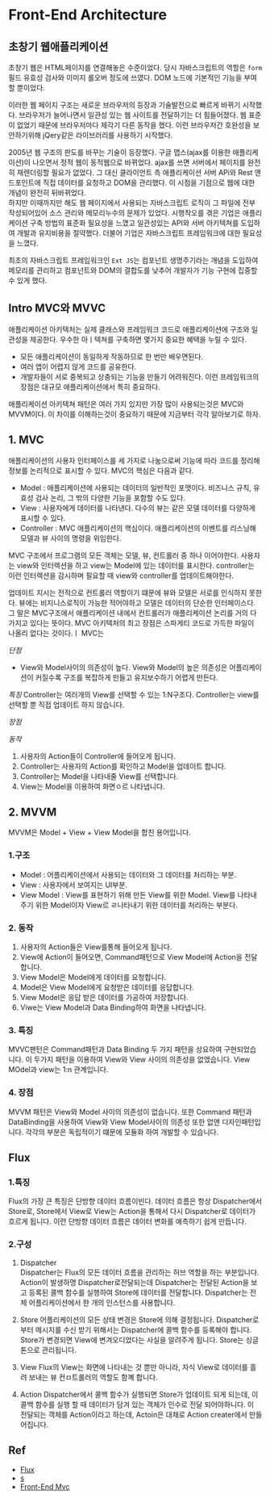 # Front-End Architecture



## 초창기 웹애플리케이션
초창기 웹은 HTML페이지를 연결해놓은 수준이었다. 당시 자바스크립트의 역할은 `form` 필드 유효성 검사와 이미지 롤오버 정도에 쓰였다. DOM 노드에 기본적인 기능을 부여할 뿐이었다.  

이러한 웹 페이지 구조는 새로운 브라우저의 등장과 기술발전으로 빠르게 바뀌기 시작했다. 브라우저가 늘어나면서 일관성 있는 웹 사이트를 전달하기는 더 힘들어졌다. 웹 표준이 없었기 때문에 브라우저마다 제각기 다른 동작을 했다. 이런 브라우저간 호완성을 보안하기위해 jQery같은 라이브러리를 사용하기 시작했다. 

2005년 웹 구조의 판도를 바꾸는 기술이 등장했다. 구글 맵스(ajax를 이용한 애플리케이션)이 나오면서 정적 웹이 동적웹으로 바뀌었다. 
ajax를 쓰면 서버에서 페이지를 완전히 재렌더링할 필요가 없었다. 그 대신 클라이언트 측 애플리케이션 서버 APi와 Rest 앤드포인트에 직접 데이터를 요청하고 DOM을 관리했다. 이 시점을 기점으로 웹에 대한 개념이 완전히 뒤바뀌었다.  
하지만 이때까지만 해도 웹 페이지에서 사용되는 자바스크립트 로직이 그 파일에 전부 작성되어있어 소스 관리와 메모리누수의 문제가 있었다. 
시행착오를 겪은 기업은 애플리케이션 구축 방법의 표준화 필요성을 느꼈고 일관성있는 API와 서버 아키텍쳐를 도입하여 개발과 유지비용을 절약했다. 더불어 기업은 자바스크립트 프레임워크에 대한 필요성을 느꼈다.  

최초의 자바스크립트 프레임워크인 `Ext JS`는 컴포넌트 생명주기라는 개념을 도입하여 메모리를 관리하고 컴포넌트와 DOM의 결합도를 낮추어 개발자가 기능 구현에 집중할 수 있게 했다.


## Intro MVC와 MVVC
애플리케이션 아키텍처는 실제 클래스와 프레임워크 코드로 애플리케이션에 구조와 일관성을 제공한다. 우수한 아ㅣ텍쳐를 구축하면 몇가지 중요한 혜택을 누릴 수 있다.
- 모든 애플리케이션이 동일하게 작동하므로 한 번만 배우면된다.
- 여러 앱이 어렵지 않게 코드를 공유한다.
- 개발자들이 서로 중복되고 상충되는 기능을 만들기 어려워진다.
이런 프레임워크의 장점은 대규모 애플리케이션에서 특히 중요하다.

애플리케이션 아키텍쳐 패턴은 여러 가지 있지만 가장 많이 사용되는것은 MVC와 MVVM이다. 이 차이를 이해하는것이 중요하기 때문에 지금부터 각각 알아보기로 하자.


## 1. MVC
애플리케이션의 사용자 인터페이스를 세 가지로 나눔으로써 기능에 따라 코드를 정리해 정보를 논리적으로 표시할 수 있다.
MVC의 핵심은 다음과 같다.

- Model : 애플리케이션에 사용되는 데이터의 일반적인 포맷이다. 비즈니스 규칙, 유효성 검사 논리, 그 밖의 다양한 기능을 포함할 수도 있다.
- View : 사용자에게 데이터를 나타낸다. 다수의 뷰는 같은 모델 데이터를 다양하게 표시할 수 있다.
- Controller : MVC 애플리케이션의 핵심이다. 애플리케이션의 이벤트를 리스닝해 모델과 뷰 사이의 명령을 위임한다.

MVC 구조에서 프로그램의 모든 객체는 모델, 뷰, 컨트롤러 중 하나 이어야한다. 사용자는 view와 인터렉션을 하고 view는 Model에 있는 데이터를 표시한다. controller는 이런 인터렉션을 감시하며 필요할 때 view와 controller를 업데이트해야한다.

업데이트 지시는 전적으로 컨트롤러 역할이기 떄문에 뷰와 모델은 서로를 인식하지 못한다. 뷰에는 비지니스로직이 가능한 적어야하고 모델은 데이터의 단순한 인터페이스다. 그 말은 MVC구조에서 애플리케이션 내에서 컨트롤러가 애플리케이션 논리를 거의 다 가지고 있다는 뜻이다. 
MVC 아키텍처의 최고 장점은 스파게티 코드로 가득한 파일이 나올리 없다는 것이다.ㅣ MVC는

*단점*  
- View와 Model사이의 의존성이 높다. View와 Model의 높은 의존성은 어플리케이션이 커질수록 구조를 복잡하게 만들고 유지보수하기 어렵게 만든다.

*특징*
Controller는 여러개의 View를 선택할 수 있는 1:N구조다.
Controller는 view를 선택할 뿐 직접 업데이트 하지 않습니다.

*장점*


*동작*
1. 사용자의 Action들이 Controller에 들어오게 됩니다.
2. Controller는 사용자의 Action를 확인하고 Model을 업데이트 합니다.
3. Controller는 Model을 나타내줄 View를 선택합니다.
4. View는 Model을 이용하여 화면ㅇ르 나타냅니다.



## 2. MVVM
MVVM은 Model + View + View Model을 합친 용어입니다. 


### 1.구조 
- Model : 어플리케이션에서 사용되는 데이터와 그 데이터를 처리하는 부분.
- View : 사용자에서 보여지는 UI부분.
- View Model : View를 표현하기 위해 만든 View를 위한 Model. View를 나타내 주기 위한 Model이자 View르 ㄹ나타내기 위한 데이터를 처리하는 부분다.


### 2. 동작
1. 사용자의 Action들은 View를통해 들어오게 됩니다.
2. View에 Action이 들어오면, Command패턴으로 View Model에 Action을 전달합니다.
3. View Model은 Model에게 데이터를 요청합니다.
4. Model은 View Model에게 요청받은 데이터를 응답합니다.
5. View Model은 응답 받은 데이터를 가공하여 저장합니다.
6. Viwe는 View Model과 Data Binding하여 화면을 나타냅니다.

### 3. 특징
MVVC팬턴은 Command패턴과 Data Binding 두 가지 패턴을 상요하여 구현되었습니다. 이 두가지 패턴을 이용하여 View와 View 사이의 의존성을 없앴습니다. View MOdel과 view는 1:n 관계입니다.


### 4. 장점
MVVM 패턴은 View와 Model 사이의 의존성이 없습니다. 또한 Command 패턴과 DataBinding을 사용하여 View와 View Model사이의 의존성 또한 없앤 디자인패턴입니다. 각각의 부분은 독립적이기 떄문에 모듈화 하여 개발할 수 있습니다.


## Flux

### 1.특징
Flux의 가장 큰 특징은 단방향 데이터 흐름이빈다. 데이터 흐름은 항상 Dispatcher에서 Store로, Store에서 View로 View는 Action을 통해서 다시 Dispatcher로 데이터가 흐르게 됩니다. 이런 단방향 데이터 흐름은 데이터 변화를 예측하기 쉽게 만듭니다.


### 2.구성
1. Dispatcher  
Dispatcher는 Flux의 모든 데이터 흐름을 관리하는 허브 역할을 하는 부분입니다. Action이 발생하명 Dispatcher로전달되는데 Dispatcher는 전달된 Action을 보고 등록된 콜백 함수를 실행하여 Store에 데이터를 전달합니다. Dispatcher는 전체 어플리케이션에서 한 개의 인스턴스를 사용합니다.

2. Store
어플리케이션의 모든 상태 변경은 Store에 의해 결정됩니다. Dispatcher로 부터 메시지를 수신 받기 위해서는 Dispatcher에 콜백 함수를 등록해야 합니다. 
Store가 변경되면 View에 변겨오디었다는 사실을 알려주게 됩니다. Store는 싱글톤으로 관리됩니다.

3. View
Flux의 View는 화면에 나타내는 것 뿐만 아니라, 자식 View로 데이터를 흘려 보내는 뷰 컨ㅁ트롤러의 역할도 함꼐 합니다.

4. Action
Dispatcher에서 콜백 함수가 실행되면 Store가 업데이트 되게 되는데, 이 콜백 함수를 실행 할 때 데이터가 담겨 있는 객체가 인수로 전달 되어야하니다. 이 전달되는 객체를 Action이라고 하는데, Actoin은 대채로 Action creater에서 만들어집니다.


## Ref
- [Flux](https://beomy.tistory.com/44)
- [  s](https://beomy.tistory.com/43)
- [Front-End Mvc](https://www.miraeweb.com/single-post/2016/11/17/%ED%94%84%EB%A1%A0%ED%8A%B8%EC%97%94%EB%93%9C-%EC%9B%B9%EC%95%A0%ED%94%8C%EB%A6%AC%EC%BC%80%EC%9D%B4%EC%85%98-%EC%95%84%ED%82%A4%ED%85%8D%EC%B3%90-%EB%B9%84%EA%B5%90%EB%B6%84%EC%84%9D-MVC%EC%99%80-MVVM)
